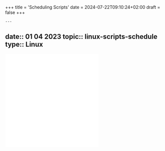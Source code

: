 +++
title = 'Scheduling Scripts'
date = 2024-07-22T09:10:24+02:00
draft = false
+++

    ---
date:: 01 04 2023
topic:: linux-scripts-schedule 
type:: Linux
---
![At](/obisdian_ntoes/scriptss/At.md)
![Cronetab](/obisdian_ntoes/scriptss/Cronetab.md)